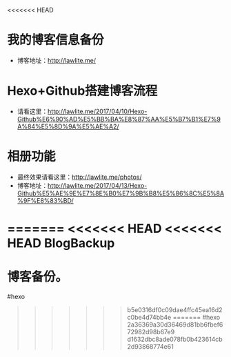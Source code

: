 <<<<<<< HEAD
# 我的博客信息备份
- 博客地址：http://lawlite.me/

# Hexo+Github搭建博客流程
- 请看这里：http://lawlite.me/2017/04/10/Hexo-Github%E6%90%AD%E5%BB%BA%E8%87%AA%E5%B7%B1%E7%9A%84%E5%8D%9A%E5%AE%A2/
# 相册功能
- 最终效果请看这里：http://lawlite.me/photos/
- 博客地址：http://lawlite.me/2017/04/13/Hexo-Github%E5%AE%9E%E7%8E%B0%E7%9B%B8%E5%86%8C%E5%8A%9F%E8%83%BD/

=======
<<<<<<< HEAD
<<<<<<< HEAD
BlogBackup
==========

博客备份。
=======
#hexo
>>>>>>> b5e0316df0c09dae4ffc45ea16d2c0be4d74bb4e
=======
#hexo
>>>>>>> 2a36369a30d36469d81bb6fbef672982d98b67e9
>>>>>>> d1632dbc8ade078fb0b423614cb2d93868774e61
